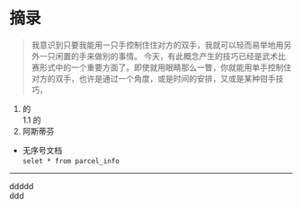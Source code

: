 # 摘录

>我意识到只要我能用一只手控制住住对方的双手，我就可以轻而易举地用另外一只闲置的手来做别的事情。
>今天，有此概念产生的技巧已经是武术比赛形式中的一个重要方面了。即使就用眼睛那么一瞥，你就能用单手控制住对方的双手，也许是通过一个角度，或是时间的安排，又或是某种钳手技巧，

1. 的  
1.1 的
2. 阿斯蒂芬

- 无序号文档  
`selet * from parcel_info `

---
ddddd  
ddd
